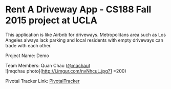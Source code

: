 
# Rent A Driveway App - CS188 Fall 2015 project at UCLA

This application is like Airbnb for driveways.
Metropolitans area such as Los Angeles always lack parking 
and local residents with empty driveways can trade with each other.

Project Name: Demo

Team Members:
Quan Chau ([@mqchau](https://github.com/mqchau))  
![mqchau photo](http://i.imgur.com/nvNhcuL.jpg?1 =200)

Pivotal Tracker Link:
[PivotalTracker](https://www.pivotaltracker.com/n/projects/1446698) 

